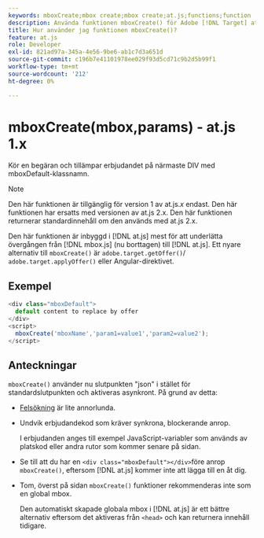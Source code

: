 ```yaml
---
keywords: mboxCreate;mbox create;mbox create;at.js;functions;function
description: Använda funktionen mboxCreate() för Adobe [!DNL Target] at.js JavaScript-bibliotek som ska tillämpa erbjudanden på närmaste DIV med mboxDefault-klassnamnet. (at.js 1.x)
title: Hur använder jag funktionen mboxCreate()?
feature: at.js
role: Developer
exl-id: 821ad97a-345a-4e56-9be6-ab1c7d3a651d
source-git-commit: c196b7e41101978ee029f93d5cd71c9b2d5b99f1
workflow-type: tm+mt
source-wordcount: '212'
ht-degree: 0%

---
```


# mboxCreate(mbox,params) - at.js 1.x

Kör en begäran och tillämpar erbjudandet på närmaste DIV med mboxDefault-klassnamn.

>[!NOTE]
>
>Den här funktionen är tillgänglig för version 1 av at.js.*x* endast. Den här funktionen har ersatts med versionen av at.js 2.x. Den här funktionen returnerar standardinnehåll om den används med at.js 2.x.

Den här funktionen är inbyggd i [!DNL at.js] mest för att underlätta övergången från [!DNL mbox.js] (nu borttagen) till [!DNL at.js]. Ett nyare alternativ till `mboxCreate()` är `adobe.target.getOffer()`/ `adobe.target.applyOffer()` eller Angular-direktivet.

## Exempel

```javascript
<div class="mboxDefault"> 
  default content to replace by offer 
</div> 
<script> 
  mboxCreate('mboxName','param1=value1','param2=value2'); 
</script>
```

## Anteckningar

`mboxCreate()` använder nu slutpunkten &quot;json&quot; i stället för standardslutpunkten och aktiveras asynkront. På grund av detta:

* [Felsökning](https://developer.adobe.com/target/implement/client-side/target-debugging-atjs/target-debugging-atjs/) är lite annorlunda.
* Undvik erbjudandekod som kräver synkrona, blockerande anrop.

   I erbjudanden anges till exempel JavaScript-variabler som används av platskod eller andra rutor som kommer senare på sidan.

* Se till att du har en `<div class="mboxDefault"></div>`före anrop `mboxCreate()`, eftersom [!DNL at.js] kommer inte att lägga till en åt dig.

* Tom, överst på sidan `mboxCreate()` funktioner rekommenderas inte som en global mbox.

   Den automatiskt skapade globala mbox i [!DNL at.js] är ett bättre alternativ eftersom det aktiveras från `<head>` och kan returnera innehåll tidigare.
